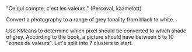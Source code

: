 "Ce qui compte, c'est les valeurs." (Perceval, kaamelott)

Convert a photography to a range of grey tonality from black to white.

Use KMeans to determine which pixel should be converted to which shade of grey.
According to the book, a picture should have between 5 to 10 "zones de valeurs".
Let's split into 7 clusters to start.
